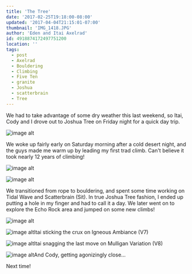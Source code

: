 ```yaml
---
title: 'The Tree'
date: '2017-02-25T19:18:00-08:00'
updated: '2017-04-04T21:15:01-07:00'
thumbnail: 'IMG_1418.JPG'
author: 'Eden and Itai Axelrad'
id: 4918874172497751200
location: ''
tags:
  - post
  - Axelrad
  - Bouldering
  - Climbing
  - Five Ten
  - granite
  - Joshua
  - scatterbrain
  - Tree
---
```


We had to take advantage of some dry weather this last weekend, so Itai, Cody and I drove out to Joshua Tree on Friday night for a quick day trip.

![image alt](/images/IMG_1418.JPG)

We woke up fairly early on Saturday morning after a cold desert night, and the guys made me warm up by leading my first trad climb. Can't believe it took nearly 12 years of climbing! 

![image alt](/images/IMG_1459.JPG)

![image alt](/images/IMG_1464.JPG)

We transitioned from rope to bouldering, and spent some time working on Tidal Wave and Scatterbrain (Sit). In true Joshua Tree fashion, I ended up putting a hole in my finger and had to call it a day. We later went on to explore the Echo Rock area and jumped on some new climbs!

![image alt](/images/IMG_1436.JPG)

![image alt](/images/IMG_1437.JPG)Itai sticking the crux on Igneous Ambiance (V7)

![image alt](/images/IMG_1448.JPG)Itai snagging the last move on Mulligan Variation (V8)

[](/images/IMG_1448.JPG)

[](/images/IMG_1448.JPG)

![image alt](/images/IMG_1451.JPG)And Cody, getting agonizingly close...

Next time!
